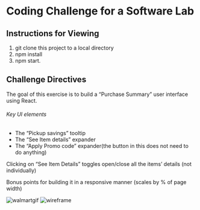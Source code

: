 # Coding Challenge for a Software Lab

## Instructions for Viewing
1. git clone this project to a local directory
2. npm install
3. npm start.

## Challenge Directives
The goal of this exercise is to build a “Purchase Summary” user interface using React.


###### Key UI elements
  - The “Pickup savings” tooltip
  - The “See Item details” expander
  - The “Apply Promo code” expander(the button in this does not need to do anything)

Clicking on “See Item Details” toggles open/close all the items’ details (not individually)

Bonus points for building it in a responsive manner (scales by % of page width)

![walmartgif](https://user-images.githubusercontent.com/13634063/39666135-d146d084-5053-11e8-8f28-182bfad97b03.gif)
![wireframe](https://user-images.githubusercontent.com/13634063/39766229-a623a412-5298-11e8-9a6d-58c96a8925ac.png)
